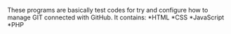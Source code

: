 These programs are basically test codes for try and configure how to manage GIT connected with GitHub.
It contains:
*HTML
*CSS
*JavaScript
*PHP
